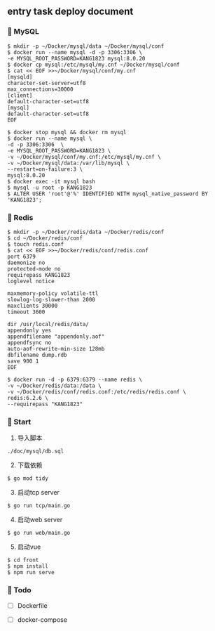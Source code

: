 ## entry task deploy document



### 🐬 MySQL


```shell
$ mkdir -p ~/Docker/mysql/data ~/Docker/mysql/conf
$ docker run --name mysql -d -p 3306:3306 \
-e MYSQL_ROOT_PASSWORD=KANG1823 mysql:8.0.20
$ docker cp mysql:/etc/mysql/my.cnf ~/Docker/mysql/conf
$ cat << EOF >>~/Docker/mysql/conf/my.cnf
[mysqld]
character-set-server=utf8
max_connections=30000
[client]
default-character-set=utf8
[mysql]
default-character-set=utf8
EOF

$ docker stop mysql && docker rm mysql
$ docker run --name mysql \
-d -p 3306:3306  \
-e MYSQL_ROOT_PASSWORD=KANG1823 \
-v ~/Docker/mysql/conf/my.cnf:/etc/mysql/my.cnf \
-v ~/Docker/mysql/data:/var/lib/mysql \
--restart=on-failure:3 \
mysql:8.0.20
$ docker exec -it mysql bash
$ mysql -u root -p KANG1823
$ ALTER USER 'root'@'%' IDENTIFIED WITH mysql_native_password BY 'KANG1823';
```



### 💠 Redis


```shell
$ mkdir -p ~/Docker/redis/data ~/Docker/redis/conf
$ cd ~/Docker/redis/conf
$ touch redis.conf
$ cat << EOF >>~/Docker/redis/conf/redis.conf
port 6379
daemonize no
protected-mode no
requirepass KANG1823
loglevel notice

maxmemory-policy volatile-ttl
slowlog-log-slower-than 2000
maxclients 30000
timeout 3600

dir /usr/local/redis/data/
appendonly yes
appendfilename "appendonly.aof"
appendfsync no
auto-aof-rewrite-min-size 128mb
dbfilename dump.rdb
save 900 1
EOF

$ docker run -d -p 6379:6379 --name redis \
-v ~/Docker/redis/data:/data \
-v ~/Docker/redis/conf/redis.conf:/etc/redis/redis.conf \
redis:6.2.6 \
--requirepass "KANG1823" 
```



### 🚀 Start

1. 导入脚本

```
./doc/mysql/db.sql
```

2. 下载依赖

```shell
$ go mod tidy
```

3. 启动tcp server

```shell
$ go run tcp/main.go
```

4. 启动web server

```shell
$ go run web/main.go
```

5. 启动vue

```shell
$ cd front
$ npm install
$ npm run serve
```



### 🌈 Todo

- [ ] Dockerfile
- [ ] docker-compose

